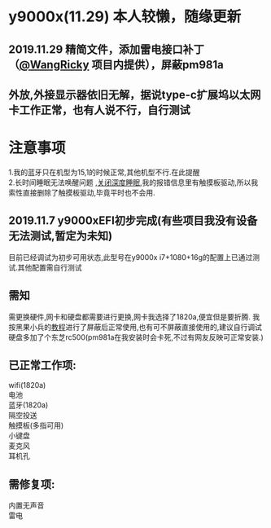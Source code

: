 # y9000x(11.29) 本人较懒，随缘更新  
## 2019.11.29       精简文件，添加雷电接口补丁（[@WangRicky](https://github.com/WangRicky) 项目内提供），屏蔽pm981a 
## 外放,外接显示器依旧无解，据说type-c扩展坞以太网卡工作正常，也有人说不行，自行测试  

# 注意事项  
1.我的蓝牙只在机型为15,1的时候正常,其他机型不行.在此提醒  
2.长时间睡眠无法唤醒问题 ,[关闭深度睡眠](http://bbs.pcbeta.com/viewthread-1834323-1-1.html),我的报错信息里有触摸板驱动,所以我索性直接删除了触摸板驱动,毕竟平时也不会用.

## 2019.11.7       y9000xEFI初步完成(有些项目我没有设备无法测试,暂定为未知)  

目前已经调试为初步可用状态,此型号在y9000x i7+1080+16g的配置上已通过测试.其他配置需自行测试
## 需知
需更换硬件,网卡和硬盘都需要进行更换,网卡我选择了1820a,便宜但是要折腾.  我按黑果小兵的[教程](https://blog.daliansky.net/DW1820A_BCM94350ZAE-driver-inserts-the-correct-posture.html)进行了屏蔽后正常使用,也有可不屏蔽直接使用的,建议自行调试    
硬盘多加了个东芝rc500(pm981a在我安装时会卡死,不过有网友反映可正常安装.)
## 已正常工作项:
wifi(1820a)  
电池  
蓝牙(1820a)   
隔空投送  
触摸板(多指可用)  
小键盘  
麦克风  
耳机孔  
## 需修复项:
内置无声音  
雷电  





